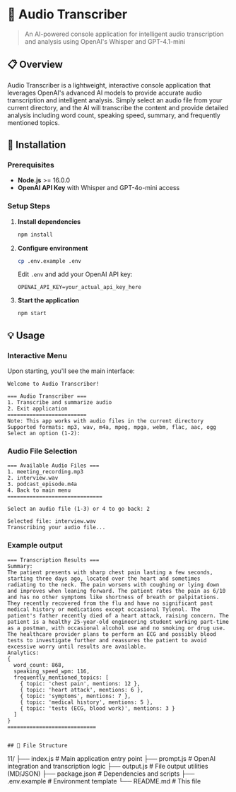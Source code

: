 # 🎵 Audio Transcriber

> An AI-powered console application for intelligent audio transcription and analysis using OpenAI's Whisper and GPT-4.1-mini

## 📋 Overview

Audio Transcriber is a lightweight, interactive console application that leverages OpenAI's advanced AI models to provide accurate audio transcription and intelligent analysis. Simply select an audio file from your current directory, and the AI will transcribe the content and provide detailed analysis including word count, speaking speed, summary, and frequently mentioned topics.

## 🚀 Installation

### Prerequisites
- **Node.js** >= 16.0.0
- **OpenAI API Key** with Whisper and GPT-4o-mini access

### Setup Steps

1. **Install dependencies**
   ```bash
   npm install
   ```

2. **Configure environment**
   ```bash
   cp .env.example .env
   ```
   Edit `.env` and add your OpenAI API key:
   ```env
   OPENAI_API_KEY=your_actual_api_key_here
   ```

3. **Start the application**
   ```bash
   npm start
   ```

## 💡 Usage

### Interactive Menu
Upon starting, you'll see the main interface:

```
Welcome to Audio Transcriber!

=== Audio Transcriber ===
1. Transcribe and summarize audio
2. Exit application
=========================
Note: This app works with audio files in the current directory
Supported formats: mp3, wav, m4a, mpeg, mpga, webm, flac, aac, ogg
Select an option (1-2): 
```

### Audio File Selection

```
=== Available Audio Files ===
1. meeting_recording.mp3
2. interview.wav
3. podcast_episode.m4a
4. Back to main menu
==============================

Select an audio file (1-3) or 4 to go back: 2

Selected file: interview.wav
Transcribing your audio file...
```

### Example output
```
=== Transcription Results ===
Summary:
The patient presents with sharp chest pain lasting a few seconds, starting three days ago, located over the heart and sometimes radiating to the neck. The pain worsens with coughing or lying down and improves when leaning forward. The patient rates the pain as 6/10 and has no other symptoms like shortness of breath or palpitations. They recently recovered from the flu and have no significant past medical history or medications except occasional Tylenol. The patient's father recently died of a heart attack, raising concern. The patient is a healthy 25-year-old engineering student working part-time as a postman, with occasional alcohol use and no smoking or drug use. The healthcare provider plans to perform an ECG and possibly blood tests to investigate further and reassures the patient to avoid excessive worry until results are available.
Analytics:
{
  word_count: 868,
  speaking_speed_wpm: 116,
  frequently_mentioned_topics: [
    { topic: 'chest pain', mentions: 12 },
    { topic: 'heart attack', mentions: 6 },
    { topic: 'symptoms', mentions: 7 },
    { topic: 'medical history', mentions: 5 },
    { topic: 'tests (ECG, blood work)', mentions: 3 }
  ]
}
============================


## 📁 File Structure
```
11/
├── index.js          # Main application entry point
├── prompt.js         # OpenAI integration and transcription logic
├── output.js         # File output utilities (MD/JSON)
├── package.json      # Dependencies and scripts
├── .env.example      # Environment template
└── README.md         # This file
```